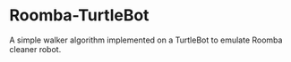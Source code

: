 # Roomba-TurtleBot
A simple walker algorithm implemented on a TurtleBot to emulate Roomba cleaner robot.

